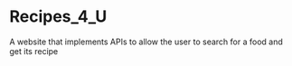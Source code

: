 # Recipes_4_U
A website that implements APIs to allow the user to search for a food and get its recipe

